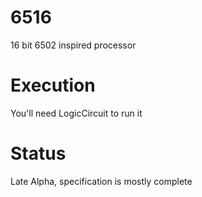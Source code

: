# 6516
16 bit 6502 inspired processor

# Execution
You'll need LogicCircuit to run it

# Status
Late Alpha, specification is mostly complete
